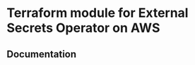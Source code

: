 # Terraform module for External Secrets Operator on AWS

## Documentation

<!-- BEGINNING OF PRE-COMMIT-TERRAFORM DOCS HOOK -->


<!-- END OF PRE-COMMIT-TERRAFORM DOCS HOOK -->
